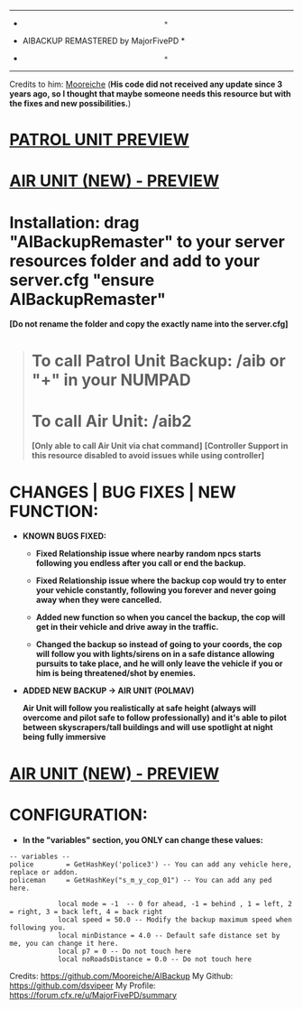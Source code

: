 
******************************************
*                                        *
*   AIBACKUP REMASTERED by MajorFivePD   *
*                                        *
******************************************

Credits to him: [Mooreiche](https://github.com/Mooreiche/AIBackup) 
(**His code did not received any update since 3 years ago, so I thought that maybe someone needs this resource but with the fixes and new possibilities.**)


# **[PATROL UNIT PREVIEW](https://www.youtube.com/watch?v=gXKo5G4lU_4)**
# **[AIR UNIT (NEW) - PREVIEW](https://www.youtube.com/watch?v=gXKo5G4lU_4)**




# Installation: drag "AIBackupRemaster" to your server resources folder and add to your server.cfg "ensure AIBackupRemaster" 
**[Do not rename the folder and copy the exactly name into the server.cfg]**

> # To call Patrol Unit Backup: /aib or "+" in your NUMPAD 
> # To call Air Unit: /aib2 
> **[Only able to call Air Unit via chat command]**
> **[Controller Support in this resource disabled to avoid issues while using controller]**

# CHANGES | BUG FIXES | NEW FUNCTION:

*  **KNOWN BUGS FIXED:**

      * **Fixed Relationship issue where nearby random npcs starts following you endless after you call or end the backup.**

     *  **Fixed Relationship issue where the backup cop would try to enter your vehicle constantly, following you forever and never going away when they were cancelled.**

   *  **Added new function so when you cancel the backup, the cop will get in their vehicle and drive away in the traffic.**

   * **Changed the backup so instead of going to your coords, the cop will follow you with lights/sirens on in a safe distance allowing pursuits to take place, and he will only leave the vehicle if you or him is being threatened/shot by enemies.**


* **ADDED NEW BACKUP -> AIR UNIT (POLMAV)**
    
   **Air Unit will follow you realistically at safe height (always will overcome and pilot safe to follow professionally) and it's able to pilot between skyscrapers/tall buildings and will use spotlight at night being fully immersive**

# **[AIR UNIT (NEW) - PREVIEW](https://www.youtube.com/watch?v=gXKo5G4lU_4)**


# CONFIGURATION:
   * **In the "variables" section, you ONLY can change these values:**


```
-- variables --
police        = GetHashKey('police3') -- You can add any vehicle here, replace or addon.
policeman     = GetHashKey("s_m_y_cop_01") -- You can add any ped here.

            local mode = -1  -- 0 for ahead, -1 = behind , 1 = left, 2 = right, 3 = back left, 4 = back right  
            local speed = 50.0 -- Modify the backup maximum speed when following you.
            local minDistance = 4.0 -- Default safe distance set by me, you can change it here.
            local p7 = 0 -- Do not touch here
            local noRoadsDistance = 0.0 -- Do not touch here

```


Credits: https://github.com/Mooreiche/AIBackup
  My Github: https://github.com/dsvipeer
  My Profile: https://forum.cfx.re/u/MajorFivePD/summary
